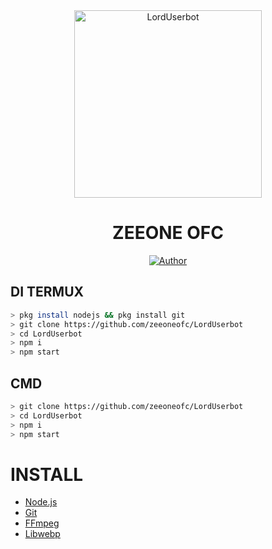 <div align="center">
<img src="https://a.top4top.io/p_2121oqg8f0.jpg" alt="LordUserbot" width="300" />

# ZEEONE OFC
>
>
</div>
<p align="center">
  <a href="https://github.com/zeeoneofc"><img title="Author" src="https://img.shields.io/badge/Author-ZEEONE OFC-red.svg?style=for-the-badge&logo=github" /></a>
  </p>

##  DI TERMUX
```bash
> pkg install nodejs && pkg install git
> git clone https://github.com/zeeoneofc/LordUserbot
> cd LordUserbot
> npm i
> npm start
```
## CMD
```bash
> git clone https://github.com/zeeoneofc/LordUserbot
> cd LordUserbot
> npm i
> npm start
```

# INSTALL
* [Node.js](https://nodejs.org/en/)
* [Git](https://git-scm.com/downloads)
* [FFmpeg](https://github.com/BtbN/FFmpeg-Builds/releases/download/autobuild-2020-12-08-13-03/ffmpeg-n4.3.1-26-gca55240b8c-win64-gpl-4.3.zip)
* [Libwebp](https://developers.google.com/speed/webp/download)
